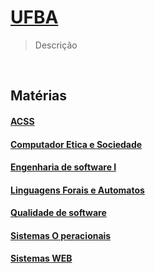 # [UFBA](align="center")
> Descrição

<br>

## Matérias
#### [ACSS](ACSS)
#### [Computador Etica e Sociedade](Computador-Etica-e-Sociedade])
#### [Engenharia de software I](Engenharia-de-software-I)
#### [Linguagens Forais e Automatos](Linguagens-Forais-e-Automatos)
#### [Qualidade de software](Qualidade-de-software)
#### [Sistemas O peracionais](Sistemas-Operacionais)
#### [Sistemas WEB](Sistemas-WEB)
